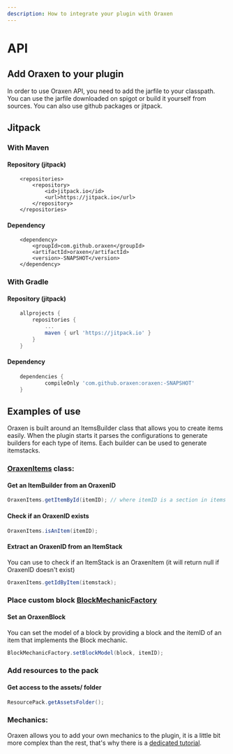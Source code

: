 ```yaml
---
description: How to integrate your plugin with Oraxen
---
```


# API

## Add Oraxen to your plugin

In order to use Oraxen API, you need to add the jarfile to your classpath. You can use the jarfile downloaded on spigot or build it yourself from sources. You can also use github packages or jitpack.

## Jitpack

### With Maven

#### Repository (jitpack)

```markup
	<repositories>
		<repository>
		    <id>jitpack.io</id>
		    <url>https://jitpack.io</url>
		</repository>
	</repositories>
```

#### Dependency

```markup
	<dependency>
	    <groupId>com.github.oraxen</groupId>
	    <artifactId>oraxen</artifactId>
	    <version>-SNAPSHOT</version>
	</dependency>
```

### With Gradle

#### Repository (jitpack)

```groovy
	allprojects {
		repositories {
			...
			maven { url 'https://jitpack.io' }
		}
	}
```

#### Dependency

```groovy
	dependencies {
	        compileOnly 'com.github.oraxen:oraxen:-SNAPSHOT'
	}
```



## Examples of use

Oraxen is built around an ItemsBuilder class that allows you to create items easily. When the plugin starts it parses the configurations to generate builders for each type of items. Each builder can be used to generate itemstacks.

### [OraxenItems](https://github.com/Th0rgal/Oraxen/blob/master/src/main/java/io/th0rgal/oraxen/items/OraxenItems.java) class:&#x20;

#### Get an ItemBuilder from an OraxenID

```java
OraxenItems.getItemById(itemID); // where itemID is a section in items configurations
```

#### Check if an OraxenID exists

```java
OraxenItems.isAnItem(itemID);
```

#### Extract an OraxenID from an ItemStack

You can use to check if an ItemStack is an OraxenItem (it will return null if OraxenID doesn't exist)

```java
OraxenItems.getIdByItem(itemstack);
```

### Place custom block [BlockMechanicFactory](https://github.com/oraxen/Oraxen/blob/master/src/main/java/io/th0rgal/oraxen/mechanics/provided/block/BlockMechanicFactory.java)

#### Set an OraxenBlock

You can set the model of a block by providing a block and the itemID of an item that implements the Block  mechanic.

```java
BlockMechanicFactory.setBlockModel(block, itemID);
```



### Add resources to the pack

#### Get access to the assets/ folder&#x20;

```java
ResourcePack.getAssetsFolder();
```

### Mechanics:

Oraxen allows you to add your own mechanics to the plugin, it is a little bit more complex than the rest, that's why there is a [dedicated tutorial](mechanics.md#how-does-the-mechanic-system-work).
